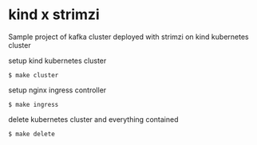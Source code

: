 # kind x strimzi

Sample project of kafka cluster deployed with strimzi on kind kubernetes cluster

setup kind kubernetes cluster

```shell
$ make cluster
```

setup nginx ingress controller

```shell
$ make ingress
```

delete kubernetes cluster and everything contained

```shell
$ make delete
```
